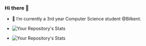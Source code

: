### Hi there 👋
- 🔭 I’m currently a 3rd year Computer Science student @Bilkent.     
- ![Your Repository's Stats](https://github-readme-stats.vercel.app/api?username=zeynepoztunc&show_icons=true)

- ![Your Repository's Stats](https://github-readme-stats.vercel.app/api/top-langs/?username=zeynepoztunc&theme=blue-green)


<!--
**zeynepoztunc/zeynepoztunc** is a ✨ _special_ ✨ repository because its `README.md` (this file) appears on your GitHub profile.

Here are some ideas to get you started:

- 🌱 I’m currently learning ...
- 👯 I’m looking to collaborate on ...
- 🤔 I’m looking for help with ...
- 💬 Ask me about ...
- 📫 How to reach me: ...
- 😄 Pronouns: ...
- ⚡ Fun fact: ...
-->
